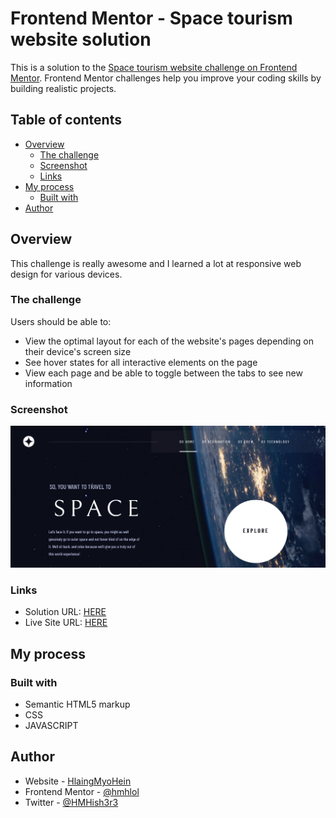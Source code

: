 # Frontend Mentor - Space tourism website solution

This is a solution to the [Space tourism website challenge on Frontend Mentor](https://www.frontendmentor.io/challenges/space-tourism-multipage-website-gRWj1URZ3). Frontend Mentor challenges help you improve your coding skills by building realistic projects. 

## Table of contents

- [Overview](#overview)
  - [The challenge](#the-challenge)
  - [Screenshot](#screenshot)
  - [Links](#links)
- [My process](#my-process)
  - [Built with](#built-with)
- [Author](#author)
## Overview
This challenge is really awesome and I learned a lot at responsive web design for various devices.

### The challenge

Users should be able to:

- View the optimal layout for each of the website's pages depending on their device's screen size
- See hover states for all interactive elements on the page
- View each page and be able to toggle between the tabs to see new information

### Screenshot

![](./screenshot.png)

### Links

- Solution URL: [HERE](https://github.com/hlaingmyohein/hlaingmyohein.github.io/tree/main/font-end-mentor/space-tourism-multi-webpage)
- Live Site URL: [HERE](https://hlaingmyohein.github.io/font-end-mentor/space-tourism-multi-webpage/)

## My process

### Built with

- Semantic HTML5 markup
- CSS
- JAVASCRIPT

## Author

- Website - [HlaingMyoHein](https://hlaingmyohein.github.io/)
- Frontend Mentor - [@hmhlol](https://www.frontendmentor.io/profile/hmhlol)
- Twitter - [@HMHish3r3](https://twitter.com/HMHish3r3)
